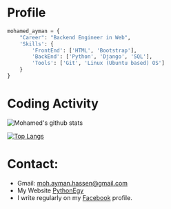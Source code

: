 # Profile

```python
mohamed_ayman = {
    "Career": "Backend Engineer in Web",
    'Skills': {
        'FrontEnd': ['HTML', 'Bootstrap'],
        'BackEnd': ['Python', 'Django', 'SQL'],
        'Tools': ['Git', 'Linux (Ubuntu based) OS']
    }
}
```
# Coding Activity


![Mohamed's github stats](https://github-readme-stats.vercel.app/api?username=mohamedayman28&show_icons=true&hide=prs,issues,contribs&show_owner=true&include_all_commits=true&V=2)

[![Top Langs](https://github-readme-stats.vercel.app/api/top-langs/?username=mohamedayman28&langs_count=8)](https://github.com/anuraghazra/github-readme-stats)


# Contact:
* Gmail: moh.ayman.hassen@gmail.com
* My Website [PythonEgy](https://icode.pythonanywhere.com/)
* I write regularly on my [Facebook](https://www.facebook.com/MohamedAymanHassen/) profile.
